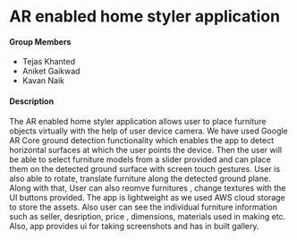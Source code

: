 # AR enabled home styler application

#### Group Members

* Tejas Khanted
* Aniket Gaikwad
* Kavan Naik


#### Description

The AR enabled home styler application allows user to place furniture objects virtually with the help of user device camera. We have used Google AR
Core ground detection functionality which enables the app to detect horizontal surfaces at which the user points the device. Then the user will be able to select furniture models from a slider provided and can place them on the detected ground surface with screen touch gestures. User is also able to rotate, translate furniture along the detected ground plane. Along with that, User can also reomve furnitures , change textures with the UI buttons provided. The 
app is lightweight as we used AWS cloud storage to store the assets. Also user can see the individual furniture information such as seller, desription, price ,
dimensions, materials used in making etc. Also, app provides ui for taking screenshots and has in built gallery.
